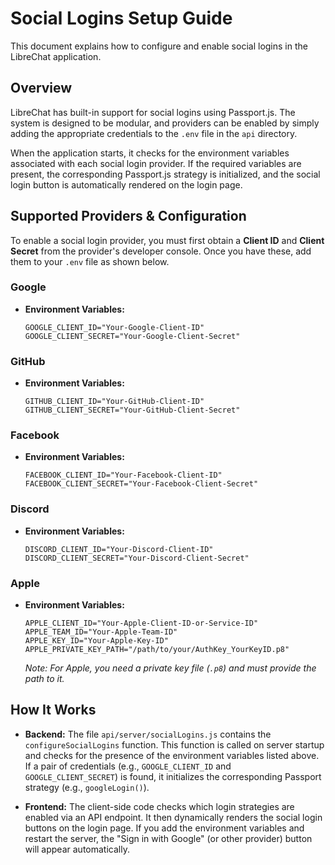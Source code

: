 # Social Logins Setup Guide

This document explains how to configure and enable social logins in the LibreChat application.

## Overview

LibreChat has built-in support for social logins using Passport.js. The system is designed to be modular, and providers can be enabled by simply adding the appropriate credentials to the `.env` file in the `api` directory.

When the application starts, it checks for the environment variables associated with each social login provider. If the required variables are present, the corresponding Passport.js strategy is initialized, and the social login button is automatically rendered on the login page.

## Supported Providers & Configuration

To enable a social login provider, you must first obtain a **Client ID** and **Client Secret** from the provider's developer console. Once you have these, add them to your `.env` file as shown below.

### Google

-   **Environment Variables:**
    ```
    GOOGLE_CLIENT_ID="Your-Google-Client-ID"
    GOOGLE_CLIENT_SECRET="Your-Google-Client-Secret"
    ```

### GitHub

-   **Environment Variables:**
    ```
    GITHUB_CLIENT_ID="Your-GitHub-Client-ID"
    GITHUB_CLIENT_SECRET="Your-GitHub-Client-Secret"
    ```

### Facebook

-   **Environment Variables:**
    ```
    FACEBOOK_CLIENT_ID="Your-Facebook-Client-ID"
    FACEBOOK_CLIENT_SECRET="Your-Facebook-Client-Secret"
    ```

### Discord

-   **Environment Variables:**
    ```
    DISCORD_CLIENT_ID="Your-Discord-Client-ID"
    DISCORD_CLIENT_SECRET="Your-Discord-Client-Secret"
    ```

### Apple

-   **Environment Variables:**
    ```
    APPLE_CLIENT_ID="Your-Apple-Client-ID-or-Service-ID"
    APPLE_TEAM_ID="Your-Apple-Team-ID"
    APPLE_KEY_ID="Your-Apple-Key-ID"
    APPLE_PRIVATE_KEY_PATH="/path/to/your/AuthKey_YourKeyID.p8"
    ```
    *Note: For Apple, you need a private key file (`.p8`) and must provide the path to it.*

## How It Works

-   **Backend:** The file `api/server/socialLogins.js` contains the `configureSocialLogins` function. This function is called on server startup and checks for the presence of the environment variables listed above. If a pair of credentials (e.g., `GOOGLE_CLIENT_ID` and `GOOGLE_CLIENT_SECRET`) is found, it initializes the corresponding Passport strategy (e.g., `googleLogin()`).

-   **Frontend:** The client-side code checks which login strategies are enabled via an API endpoint. It then dynamically renders the social login buttons on the login page. If you add the environment variables and restart the server, the "Sign in with Google" (or other provider) button will appear automatically.
